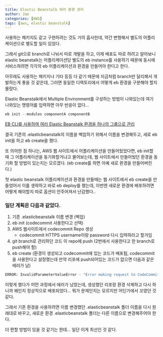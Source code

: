 ```yaml
---
title: Elastic Beanstalk 여러 환경 관리
author: Jae
categories: [AWS]
tags: [aws, elastic beanstalk]
---
```


사용하는 패키지도 같고 구현하려는 것도 거의 흡사한데, 약간 변형해서 별도의 어플리케이션으로 별도할 일이 있었다.

그래서 git으로 branch로 나눠서 따로 개발을 하고, 이제 배포도 따로 하려고 알아보니 elastic beanstalk는 어플리케이션당 별도의 eb instance를 사용하기 때문에 동시에 서비스하려면 각각의 eb 어플리케이션과 환경을 만들어야 한다고 한다.

아무래도 사용하는 패키지나 기타 등등 다 같기 때문에 지금처럼 branch만 달리해서 개발하는게 좋을 것 같은데, 그러면 동일한 디렉토리에서 어떻게 eb 환경을 구분해야 할지 몰랐다.

Elastic Beanstalk에서 Multiple Environment를 구성하는 방법이 나와있는데 여기 나와있는 명령어를 입력하면 아무 반응이 없다...

```python
eb init --modules componentA componentB
```

[EB CLI를 사용하여 여러 Elastic Beanstalk 환경을 하나의 그룹으로 관리](https://docs.aws.amazon.com/ko_kr/elasticbeanstalk/latest/dg/ebcli-compose.html)

결국 기존의 .elasticbeanstalk의 이름을 벡업하기 위해서 이름을 변경해두고, 새로 eb init을 하고 eb create을 했다.

또 의아한 점 하나는, AWS 웹 사이트에서 어플리케이션을 만들어뒀었다면, eb init할 때 그 어플리케이션을 동기화할거냐고 물어보는데, 웹 사이트에서 만들어뒀던 환경을 동기화 할 방법이 있는지는 모르겠다. (eb create를 하면 아예 새로 환경을 만들어버린다.)

첫 elastic beanstalk 어플리케이션과 환경을 만들때는 웹 사이트에서 eb create을 만들었어서 이를 생략하고 바로 eb deploy를 했는데, 이번엔 새로운 환경에 배포하려면 어떻게 해야할지 따로 옵션이 안주어져서 난감했다..

### 일단 계획은 다음과 같았다.

1. 기존 .elasticbeanstalk 이름 변경 (벡업)
2. eb init (codecommit 사용한다고 선택)
3. AWS 웹사이트에서 codecommit Repo 생성
   - codecommit HTTPS username이랑 password 다시 입력하라고 할거임
4. git branch로 관리하던 코드 이 repo에 push (2번에서 사용한다고 한 branch로 push해야 함)
5. eb create (환경이 생성되고 codecommit에 있는 코드가 배포됨, codecommit을 사용한다고 설정했는데 만약 리포에 push되어있는 코드가 없으면 다음과 같은 에러가 남)

```python
ERROR: InvalidParameterValueError - "Error making request to CodeCommit: Could not retrieve 04b69a00b82806e34b00024c8a3a43282c45a869 (Service: AWSCodeCommit; Status Code: 400; Error Code: CommitIdDoesNotExistException; Request ID: 92bc4c60-a052-47bb-9230-bb5e40a6ddcd; Proxy: null)"
```

이렇게 했다가 어떤 과정에서 에러가 났었는데, 생성했던 리포랑 환경 삭제하고 다시 하니까 왜인지 정상적으로 배포되었다... 뭐가 문제인지는 모르지만 어딘가에서 꼬였던 것 같다.

그래서 기존 환경을 사용하려면 이름 변경했던 .elasticbeanstalk 폴더 이름을 다시 원래대로 바꾸고, 새로운 환경 .elasticbeanstalk 폴더는 다른 이름으로 변경해주어야 한다.

더 편할 방법이 있을 것 같기는 한데... 일단 이게 최선인 것 같다.
